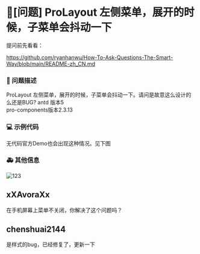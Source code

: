 # 🧐[问题] ProLayout 左侧菜单，展开的时候，子菜单会抖动一下

提问前先看看：

https://github.com/ryanhanwu/How-To-Ask-Questions-The-Smart-Way/blob/main/README-zh_CN.md

### 🧐 问题描述

ProLayout 左侧菜单，展开的时候，子菜单会抖动一下。请问是故意这么设计的么还是BUG?
antd 版本5  
pro-components版本2.3.13

### 💻 示例代码

无代码官方Demo也会出现这种情况。见下图

### 🚑 其他信息

![123](https://user-images.githubusercontent.com/24620885/203588634-d6b6e195-3c10-4a3d-9a6e-30b89a39d384.gif)

## xXAvoraXx

在手机屏幕上菜单不关闭，你解决了这个问题吗？

## chenshuai2144

是样式的bug，已经修复了，更新一下

